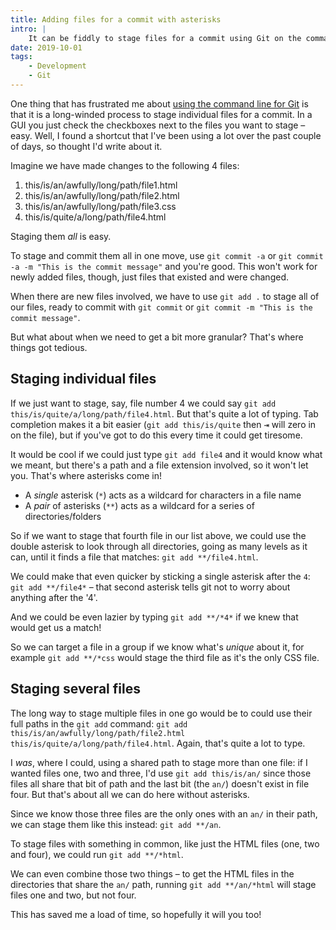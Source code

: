 ```yaml
---
title: Adding files for a commit with asterisks
intro: |
    It can be fiddly to stage files for a commit using Git on the command line. Or so I thought! I found a shortcut, so thought I'd write about it.
date: 2019-10-01
tags:
    - Development
    - Git
---
```


One thing that has frustrated me about [using the command line for Git](https://tempertemper.net/blog/getting-to-grips-with-git) is that it is a long-winded process to stage individual files for a commit. In a GUI you just check the checkboxes next to the files you want to stage – easy. Well, I found a shortcut that I've been using a lot over the past couple of days, so thought I'd write about it.

Imagine we have made changes to the following 4 files:

1. this/is/an/awfully/long/path/file1.html
2. this/is/an/awfully/long/path/file2.html
3. this/is/an/awfully/long/path/file3.css
4. this/is/quite/a/long/path/file4.html

Staging them *all* is easy.

To stage and commit them all in one move, use `git commit -a` or `git commit -a -m "This is the commit message"` and you're good. This won't work for newly added files, though, just files that existed and were changed.

When there are new files involved, we have to use `git add .` to stage all of our files, ready to commit with `git commit` or `git commit -m "This is the commit message"`.

But what about when we need to get a bit more granular? That's where things got tedious.


## Staging individual files

If we just want to stage, say, file number 4 we could say `git add this/is/quite/a/long/path/file4.html`. But that's quite a lot of typing. Tab completion makes it a bit easier (`git add this/is/quite` then <kbd title="tab">⇥</kbd> will zero in on the file), but if you've got to do this every time it could get tiresome.

It would be cool if we could just type `git add file4` and it would know what we meant, but there's a path and a file extension involved, so it won't let you. That's where asterisks come in!

- A *single* asterisk (`*`) acts as a wildcard for characters in a file name
- A *pair* of asterisks (`**`) acts as a wildcard for a series of directories/folders

So if we want to stage that fourth file in our list above, we could use the double asterisk to look through all directories, going as many levels as it can, until it finds a file that matches: `git add **/file4.html`.

We could make that even quicker by sticking a single asterisk after the `4`: `git add **/file4*` – that second asterisk tells git not to worry about anything after the '4'.

And we could be even lazier by typing `git add **/*4*` if we knew that would get us a match!

So we can target a file in a group if we know what's *unique* about it, for example `git add **/*css` would stage the third file as it's the only CSS file.


## Staging several files

The long way to stage multiple files in one go would be to could use their full paths in the `git add` command: `git add this/is/an/awfully/long/path/file2.html this/is/quite/a/long/path/file4.html`. Again, that's quite a lot to type.

I *was*, where I could, using a shared path to stage more than one file: if I wanted files one, two and three, I'd use `git add this/is/an/` since those files all share that bit of path and the last bit (the `an/`) doesn't exist in file four. But that's about all we can do here without asterisks.

Since we know those three files are the only ones with an `an/` in their path, we can stage them like this instead: `git add **/an`.

To stage files with something in common, like just the HTML files (one, two and four), we could run `git add **/*html`.

We can even combine those two things – to get the HTML files in the directories that share the `an/` path, running `git add **/an/*html` will stage files one and two, but not four.

This has saved me a load of time, so hopefully it will you too!

